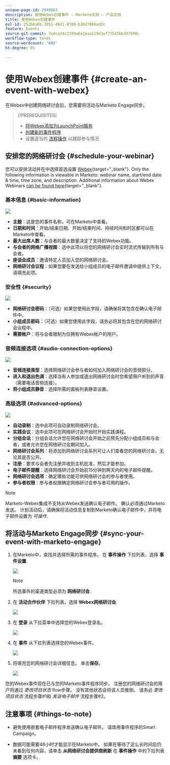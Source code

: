 ```yaml
---
unique-page-id: 2949863
description: 使用Webex创建事件 — Marketo文档 — 产品文档
title: 使用Webex创建事件
exl-id: 25266a6b-3951-46d1-8700-b36d7086ad2c
feature: Events
source-git-commit: 7edce24c2199a6a2eaa119d3ef77543bbd97999c
workflow-type: tm+mt
source-wordcount: '602'
ht-degree: 0%

---
```


# 使用Webex创建事件 {#create-an-event-with-webex}

在Webex中创建网络研讨会后，您需要将活动与Marketo Engage同步。

>[!PREREQUISITES]
>
>* [将Webex添加为LaunchPoint服务](/help/marketo/product-docs/administration/additional-integrations/add-webex-as-a-launchpoint-service.md)
>* [创建新的事件程序](/help/marketo/product-docs/demand-generation/events/understanding-events/create-a-new-event-program.md)
>* 设置适当的 [流程操作](/help/marketo/product-docs/core-marketo-concepts/smart-campaigns/flow-actions/add-a-flow-step-to-a-smart-campaign.md) 以跟踪参与情况

## 安排您的网络研讨会 {#schedule-your-webinar}

您可以安排活动并在中选择首选设置 [Webex](https://www.webex.com/){target="_blank"}. Only the following information is viewable in Marketo: webinar name, start/end date & time, time zone, and description. Additional information about Webex Webinars [can be found here](https://help.webex.com/en-us/landing/ld-7srxjs-WebexWebinars/Webex-Webinars){target="_blank"}.

### 基本信息 {#basic-information}

![](assets/create-an-event-with-webex-1.png)

* **主题**：这是您的事件名称，可在Marketo中查看。
* **日期和时间**：开始/结束日期、开始/结束时间、持续时间和时区都可以在Marketo中查看。
* **最大出席人数**：与会者的最大数量决定了支持的Webex功能。
* **与会者的网络广播视图**：选中此项以将您的网络研讨会实时流式传输到所有与会者。
* **座谈会成员**：邀请特定人员加入您的网络研讨会。
* **网络研讨会议程**：如果您要在发送给小组成员的电子邮件邀请中提供上下文，请填充此项。

### 安全性 {#security}

![](assets/create-an-event-with-webex-2.png)

* **网络研讨会密码**：（可选）如果您使用此字段，请确保将其包含在确认电子邮件中。
* **小组成员密码**：（可选）如果您使用此字段，请务必将其包含在您的网络研讨会议程中。
* **需要帐户**：将与会者限制为仅拥有Webex帐户的用户。

### 音频连接选项 {#audio-connection-options}

![](assets/create-an-event-with-webex-3.png)

* **音频连接类型**：选择网络研讨会参与者如何加入网络研讨会的音频部分。
* **进入和退出色调**：选择当有人参加或退出网络研讨会时您希望用户听到的声音（需要电话音频连接）。
* **将小组成员静音**：选择所需的面板列表静音设置。

### 高级选项 {#advanced-options}

![](assets/create-an-event-with-webex-4.png)

* **自动录制**：选中此项可自动录制网络研讨会。
* **实践会议**：选中此项可在网络研讨会开始时开始实践课程。
* **分组会话**：分组会话允许您在网络研讨会开始之前预先分配小组成员和与会者，或者允许您在网络研讨会期间加入。
* **网络研讨会系列**：将添加到网络研讨会系列可让人们查看您的网络研讨会，无论其是否公开。
* **注册**：要求与会者先注册并收到主机批准，然后才能参加。
* **电子邮件提醒**：选择网络研讨会开始前15分钟到两天内的电子邮件提醒。
* **网络研讨会选项**：确定哪些功能可供网络研讨会的参与者使用。
* **参与者权限**：参与者权限确定网络研讨会参与者可用的操作。

>[!NOTE]
>
>Marketo-Webex集成不支持从Webex发送确认电子邮件。 确认必须通过Marketo发送。 计划活动后，请确保将活动信息复制到Marketo确认电子邮件中，并将电子邮件设置为 _可操作_.

## 将活动与Marketo Engage同步 {#sync-your-event-with-marketo-engage}

1. 在Marketo中，查找并选择所需的事件程序。 在 **事件操作** 下拉列表，选择 **事件设置**.

   ![](assets/create-an-event-with-webex-5.png)

   >[!NOTE]
   >
   >所选事件的渠道类型必须为 **网络研讨会**.

1. 在 **活动合作伙伴** 下拉列表，选择 **Webex网络研讨会**.

   ![](assets/create-an-event-with-webex-6.png)

1. 在 **登录** 从下拉菜单中选择您的Webex登录名。

   ![](assets/create-an-event-with-webex-7.png)

1. 在 **事件** 从下拉列表选择您的Webex事件。

   ![](assets/create-an-event-with-webex-8.png)

1. 将填充您的网络研讨会详细信息。 单击&#x200B;**保存**。

   ![](assets/create-an-event-with-webex-9.png)

您的Webex事件现在已与您的Marketo事件程序同步。 注册您的网络研讨会的用户将通过 _更改项目状态_ flow步骤。 没有其他状态会将该人员推倒。 请务必 _更改项目状态_ 流程步骤#1和 _发送电子邮件_ 流程步骤#2。

## 注意事项 {#things-to-note}

* 避免使用嵌套电子邮件程序发送确认电子邮件。 请改用事件程序的Smart Campaign。

* 数据可能需要48小时才能显示在Marketo中。 如果在等待了这么长时间后仍未看到任何内容，请单击 **从网络研讨会提供商刷新** 在 **事件操作** 中的下拉列表 **摘要** 选项卡。
